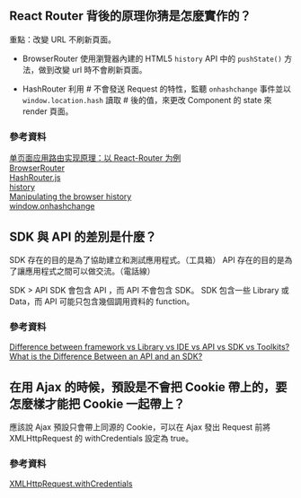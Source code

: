 ## React Router 背後的原理你猜是怎麼實作的？
重點：改變 URL 不刷新頁面。
- BrowserRouter
使用瀏覽器內建的 HTML5 `history` API 中的 `pushState()` 方法，做到改變 url 時不會刷新頁面。

- HashRouter
利用 # 不會發送 Request 的特性，監聽 `onhashchange` 事件並以 `window.location.hash` 讀取 # 後的值，來更改 Component 的 state 來 render 頁面。

### 參考資料
[单页面应用路由实现原理：以 React-Router 为例](https://github.com/youngwind/blog/issues/109)  
[BrowserRouter](https://github.com/ReactTraining/react-router/blob/master/packages/react-router-dom/modules/BrowserRouter.js)  
[HashRouter.js](https://github.com/ReactTraining/react-router/blob/master/packages/react-router-dom/modules/HashRouter.js)  
[history](https://github.com/ReactTraining/history)  
[Manipulating the browser history](https://developer.mozilla.org/en-US/docs/Web/API/History_API)  
[window.onhashchange](https://developer.mozilla.org/zh-CN/docs/Web/API/Window/onhashchange)

## SDK 與 API 的差別是什麼？
SDK 存在的目的是為了協助建立和測試應用程式。（工具箱）
API 存在的目的是為了讓應用程式之間可以做交流。（電話線）

SDK > API
SDK 會包含 API ，而 API 不會包含 SDK。
SDK 包含一些 Library 或 Data，而 API 可能只包含幾個調用資料的 function。

### 參考資料
[Difference between framework vs Library vs IDE vs API vs SDK vs Toolkits?](https://stackoverflow.com/questions/8772746/difference-between-framework-vs-library-vs-ide-vs-api-vs-sdk-vs-toolkits)  
[What is the Difference Between an API and an SDK?](https://nordicapis.com/what-is-the-difference-between-an-api-and-an-sdk/)

## 在用 Ajax 的時候，預設是不會把 Cookie 帶上的，要怎麼樣才能把 Cookie 一起帶上？

應該說 Ajax 預設只會帶上同源的 Cookie，可以在 Ajax 發出 Request 前將 XMLHttpRequest 的 withCredentials 設定為 true。

### 參考資料
[XMLHttpRequest.withCredentials](https://developer.mozilla.org/en-US/docs/Web/API/XMLHttpRequest/withCredentials)